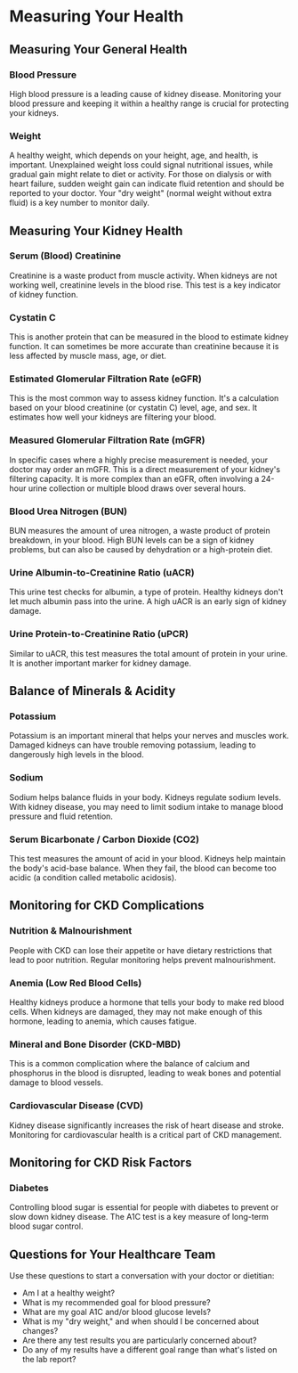 # Measuring Your Health

## Measuring Your General Health

### Blood Pressure
High blood pressure is a leading cause of kidney disease. Monitoring your blood pressure and keeping it within a healthy range is crucial for protecting your kidneys.

### Weight
A healthy weight, which depends on your height, age, and health, is important. Unexplained weight loss could signal nutritional issues, while gradual gain might relate to diet or activity. For those on dialysis or with heart failure, sudden weight gain can indicate fluid retention and should be reported to your doctor. Your "dry weight" (normal weight without extra fluid) is a key number to monitor daily.

## Measuring Your Kidney Health

### Serum (Blood) Creatinine
Creatinine is a waste product from muscle activity. When kidneys are not working well, creatinine levels in the blood rise. This test is a key indicator of kidney function.

### Cystatin C
This is another protein that can be measured in the blood to estimate kidney function. It can sometimes be more accurate than creatinine because it is less affected by muscle mass, age, or diet.

### Estimated Glomerular Filtration Rate (eGFR)
This is the most common way to assess kidney function. It's a calculation based on your blood creatinine (or cystatin C) level, age, and sex. It estimates how well your kidneys are filtering your blood.

### Measured Glomerular Filtration Rate (mGFR)
In specific cases where a highly precise measurement is needed, your doctor may order an mGFR. This is a direct measurement of your kidney's filtering capacity. It is more complex than an eGFR, often involving a 24-hour urine collection or multiple blood draws over several hours.

### Blood Urea Nitrogen (BUN)
BUN measures the amount of urea nitrogen, a waste product of protein breakdown, in your blood. High BUN levels can be a sign of kidney problems, but can also be caused by dehydration or a high-protein diet.

### Urine Albumin-to-Creatinine Ratio (uACR)
This urine test checks for albumin, a type of protein. Healthy kidneys don't let much albumin pass into the urine. A high uACR is an early sign of kidney damage.

### Urine Protein-to-Creatinine Ratio (uPCR)
Similar to uACR, this test measures the total amount of protein in your urine. It is another important marker for kidney damage.

## Balance of Minerals & Acidity

### Potassium
Potassium is an important mineral that helps your nerves and muscles work. Damaged kidneys can have trouble removing potassium, leading to dangerously high levels in the blood.

### Sodium
Sodium helps balance fluids in your body. Kidneys regulate sodium levels. With kidney disease, you may need to limit sodium intake to manage blood pressure and fluid retention.

### Serum Bicarbonate / Carbon Dioxide (CO2)
This test measures the amount of acid in your blood. Kidneys help maintain the body's acid-base balance. When they fail, the blood can become too acidic (a condition called metabolic acidosis).

## Monitoring for CKD Complications

### Nutrition & Malnourishment
People with CKD can lose their appetite or have dietary restrictions that lead to poor nutrition. Regular monitoring helps prevent malnourishment.

### Anemia (Low Red Blood Cells)
Healthy kidneys produce a hormone that tells your body to make red blood cells. When kidneys are damaged, they may not make enough of this hormone, leading to anemia, which causes fatigue.

### Mineral and Bone Disorder (CKD-MBD)
This is a common complication where the balance of calcium and phosphorus in the blood is disrupted, leading to weak bones and potential damage to blood vessels.

### Cardiovascular Disease (CVD)
Kidney disease significantly increases the risk of heart disease and stroke. Monitoring for cardiovascular health is a critical part of CKD management.

## Monitoring for CKD Risk Factors

### Diabetes
Controlling blood sugar is essential for people with diabetes to prevent or slow down kidney disease. The A1C test is a key measure of long-term blood sugar control.

## Questions for Your Healthcare Team
Use these questions to start a conversation with your doctor or dietitian:

* Am I at a healthy weight?
* What is my recommended goal for blood pressure?
* What are my goal A1C and/or blood glucose levels?
* What is my "dry weight," and when should I be concerned about changes?
* Are there any test results you are particularly concerned about?
* Do any of my results have a different goal range than what's listed on the lab report?